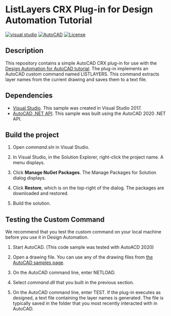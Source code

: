 # ListLayers CRX Plug-in for Design Automation Tutorial
[![visual studio](https://img.shields.io/badge/Visual%20Studio-2017-yellowgreen.svg)](https://www.visualstudio.com/)
[![AutoCAD](https://img.shields.io/badge/AutoCAD-2020-DF1B22.svg)](http://developer.autodesk.com/)
[![License](https://img.shields.io/:license-mit-red.svg)](http://opensource.org/licenses/MIT)


## Description

This repository contains a simple AutoCAD CRX plug-in for use with the [Design Automation for AutoCAD tutorial](https://forge.autodesk.com/en/docs/design-automation/v3/tutorials/autocad/). The plug-in implements an AutoCAD custom command named LISTLAYERS. This command extracts layer names from the current drawing and saves them to a text file.

## Dependencies

-  [Visual Studio](https://visualstudio.microsoft.com/downloads/). This sample was created in Visual Studio 2017.
-  [AutoCAD .NET API](https://www.nuget.org/packages/AutoCAD.NET/23.1.0). This sample was built using the AutoCAD 2020 .NET API.

## Build the project

1. Open *command.sln* in Visual Studio.

2. In Visual Studio, in the Solution Explorer, right-click the project name. A menu displays.

3. Click **Manage NuGet Packages**. The Manage Packages for Solution dialog displays.

4. Click **Restore**, which is on the top-right of the dialog. The packages are downloaded and restored.

5. Build the solution. 

## Testing the Custom Command

We recommend that you test the custom command on your local machine before you use it in Design Automation.

1. Start AutoCAD. (This code sample was tested with AutoACD 2020)

2. Open a drawing file. You can use any of the drawing files from [the AutoCAD samples page](https://knowledge.autodesk.com/support/autocad/downloads/caas/downloads/content/autocad-sample-files.html).

3. On the AutoCAD command line, enter NETLOAD.

4. Select *command.dll* that you built in the previous section.

5. On the AutoCAD command line, enter TEST. If the plug-in executes as designed, a text file containing the layer names is generated. The file is typically saved in the folder that you most recently interacted with in AutoCAD.
